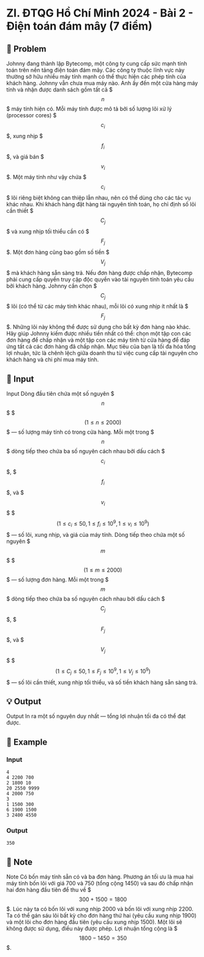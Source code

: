 # ZI. ĐTQG Hồ Chí Minh 2024 - Bài 2 - Điện toán đám mây (7 điểm)

## 📖 Problem

Johnny đang thành lập Bytecomp, một công ty cung cấp sức mạnh tính toán trên nền tảng điện toán đám mây. Các công ty thuộc lĩnh vực này thường sở hữu nhiều máy tính mạnh có thể thực hiện các phép tính của khách hàng.
Johnny vẫn chưa mua máy nào. Anh ấy đến một cửa hàng máy tính và nhận được danh sách gồm tất cả $$$n$$$ máy tính hiện có. Mỗi máy tính được mô tả bởi số lượng lõi xử lý (processor cores) $$$c_i$$$, xung nhịp $$$f_i$$$, và giá bán $$$v_i$$$. Một máy tính như vậy chứa $$$c_i$$$ lõi riêng biệt không can thiệp lẫn nhau, nên có thể dùng cho các tác vụ khác nhau.
Khi khách hàng đặt hàng tài nguyên tính toán, họ chỉ định số lõi cần thiết $$$C_j$$$ và xung nhịp tối thiểu cần có $$$F_j$$$. Một đơn hàng cũng bao gồm số tiền $$$V_j$$$ mà khách hàng sẵn sàng trả. Nếu đơn hàng được chấp nhận, Bytecomp phải cung cấp quyền truy cập độc quyền vào tài nguyên tính toán yêu cầu bởi khách hàng. Johnny cần chọn $$$C_j$$$ lõi (có thể từ các máy tính khác nhau), mỗi lõi có xung nhịp ít nhất là $$$F_j$$$. Những lõi này không thể được sử dụng cho bất kỳ đơn hàng nào khác.
Hãy giúp Johnny kiếm được nhiều tiền nhất có thể: chọn một tập con các đơn hàng để chấp nhận và một tập con các máy tính từ cửa hàng để đáp ứng tất cả các đơn hàng đã chấp nhận. Mục tiêu của bạn là tối đa hóa tổng lợi nhuận, tức là chênh lệch giữa doanh thu từ việc cung cấp tài nguyên cho khách hàng và chi phí mua máy tính.


## 🧩 Input

Input
Dòng đầu tiên chứa một số nguyên $$$n$$$ $$$(1 \leq n \leq 2000)$$$ — số lượng máy tính có trong cửa hàng. Mỗi một trong $$$n$$$ dòng tiếp theo chứa ba số nguyên cách nhau bởi dấu cách $$$c_i$$$, $$$f_i$$$, và $$$v_i$$$ $$$(1 \leq c_i \leq 50, 1 \leq f_i \leq 10^9, 1 \leq v_i \leq 10^9)$$$ — số lõi, xung nhịp, và giá của máy tính.
Dòng tiếp theo chứa một số nguyên $$$m$$$ $$$(1 \leq m \leq 2000)$$$ — số lượng đơn hàng. Mỗi một trong $$$m$$$ dòng tiếp theo chứa ba số nguyên cách nhau bởi dấu cách $$$C_j$$$, $$$F_j$$$, và $$$V_j$$$ $$$(1 \leq C_j \leq 50, 1 \leq F_j \leq 10^9, 1 \leq V_j \leq 10^9)$$$ — số lõi cần thiết, xung nhịp tối thiểu, và số tiền khách hàng sẵn sàng trả.


## 💡 Output

Output
In ra một số nguyên duy nhất — tổng lợi nhuận tối đa có thể đạt được.


## 🧠 Example

### Input

```text
4
4 2200 700
2 1800 10
20 2550 9999
4 2000 750
3
1 1500 300
6 1900 1500
3 2400 4550
```

### Output

```text
350
```



## 📝 Note

Note
Có bốn máy tính sẵn có và ba đơn hàng. Phương án tối ưu là mua hai máy tính bốn lõi với giá 700 và 750 (tổng cộng 1450) và sau đó chấp nhận hai đơn hàng đầu tiên để thu về $$$300 + 1500 = 1800$$$. Lúc này ta có bốn lõi với xung nhịp 2000 và bốn lõi với xung nhịp 2200. Ta có thể gán sáu lõi bất kỳ cho đơn hàng thứ hai (yêu cầu xung nhịp 1900) và một lõi cho đơn hàng đầu tiên (yêu cầu xung nhịp 1500). Một lõi sẽ không được sử dụng, điều này được phép.
Lợi nhuận tổng cộng là $$$1800 - 1450 = 350$$$.

